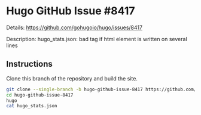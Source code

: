 # Hugo GitHub Issue #8417

Details: <https://github.com/gohugoio/hugo/issues/8417>

Description: hugo_stats.json: bad tag if html element is written on several lines

## Instructions

Clone this branch of the repository and build the site.

```bash
git clone --single-branch -b hugo-github-issue-8417 https://github.com/jmooring/hugo-testing hugo-github-issue-8417
cd hugo-github-issue-8417
hugo
cat hugo_stats.json
```
